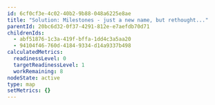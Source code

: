 ```yaml
---
id: 6cf0cf3e-4c02-40b2-9b88-048a6225e8ae
title: "Solution: Milestones - just a new name, but rethought..."
parentId: 20bc6d32-0f37-4291-812e-e7aefdb70d71
childrenIds:
  - abf51876-1c3a-419f-bffa-1dd4c3a5aa20
  - 94104f46-760d-4184-9334-d14a9337b498
calculatedMetrics:
  readinessLevel: 0
  targetReadinessLevel: 1
  workRemaining: 8
nodeState: active
type: map
setMetrics: {}
---
```

